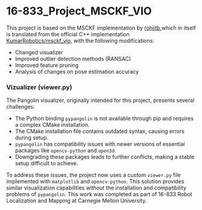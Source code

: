 # 16-833_Project_MSCKF_VIO

This project is based on the MSCKF implementation by [rohiitb](https://github.com/rohiitb/msckf_vio_python),which in itself is translated from the official C++ implementation [KumarRobotics/msckf_vio](https://github.com/KumarRobotics/msckf_vio),  with the following modifications:
- Changed visualizer
- Improved outlier detection methods (RANSAC)
- Improved feature pruning
- Analysis of changes on pose estimation accuracy

### Vizualizer (viewer.py)
The Pangolin visualizer, originally intended for this project, presents several challenges:

- The Python binding `pypangolin` is not available through pip and requires a complex CMake installation.
- The CMake installation file contains outdated syntax, causing errors during setup.
- `pypangolin` has compatibility issues with newer versions of essential packages like `opencv-python` and `open3d`.
- Downgrading these packages leads to further conflicts, making a stable setup difficult to achieve.

To address these issues, the project now uses a custom `viewer.py` file implemented with `matplotlib` and `opencv-python`. This solution provides similar visualization capabilities without the installation and compatibility problems of `pypangolin`.
This work was completed as part of 16-833 Robot Localization and Mapping at Carnegie Mellon University.
